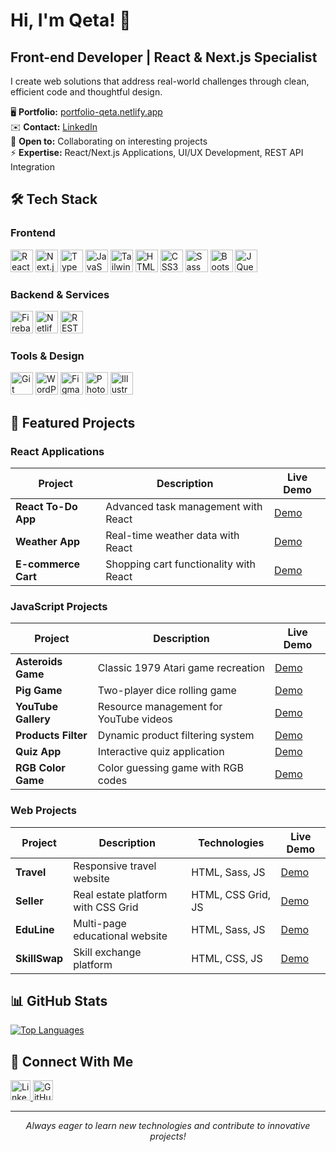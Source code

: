 # Hi, I'm Qeta! 👋

## Front-end Developer | React & Next.js Specialist

I create web solutions that address real-world challenges through clean, efficient code and thoughtful design.

🖥️ **Portfolio:** [portfolio-qeta.netlify.app](https://portfolio-qeta.netlify.app/)  
✉️ **Contact:** [LinkedIn](https://www.linkedin.com/in/qeta-fetviashvili/)  
🤝 **Open to:** Collaborating on interesting projects  
⚡ **Expertise:** React/Next.js Applications, UI/UX Development, REST API Integration

## 🛠️ Tech Stack

### Frontend
<p align="left">
<a href="https://reactjs.org/" target="_blank" rel="noreferrer"><img src="https://raw.githubusercontent.com/danielcranney/readme-generator/main/public/icons/skills/react-colored.svg" width="36" height="36" alt="React" title="React" /></a>
<a href="https://nextjs.org/docs" target="_blank" rel="noreferrer"><img src="https://raw.githubusercontent.com/danielcranney/readme-generator/main/public/icons/skills/nextjs-colored-dark.svg" width="36" height="36" alt="Next.js" title="Next.js" /></a>
<a href="https://www.typescriptlang.org/" target="_blank" rel="noreferrer"><img src="https://raw.githubusercontent.com/danielcranney/readme-generator/main/public/icons/skills/typescript-colored.svg" width="36" height="36" alt="TypeScript" title="TypeScript" /></a>
<a href="https://developer.mozilla.org/en-US/docs/Web/JavaScript" target="_blank" rel="noreferrer"><img src="https://raw.githubusercontent.com/danielcranney/readme-generator/main/public/icons/skills/javascript-colored.svg" width="36" height="36" alt="JavaScript" title="JavaScript" /></a>
<a href="https://tailwindcss.com/" target="_blank" rel="noreferrer"><img src="https://raw.githubusercontent.com/danielcranney/readme-generator/main/public/icons/skills/tailwindcss-colored.svg" width="36" height="36" alt="Tailwind CSS" title="Tailwind CSS" /></a>
<a href="https://developer.mozilla.org/en-US/docs/Glossary/HTML5" target="_blank" rel="noreferrer"><img src="https://raw.githubusercontent.com/danielcranney/readme-generator/main/public/icons/skills/html5-colored.svg" width="36" height="36" alt="HTML5" title="HTML5" /></a>
<a href="https://www.w3.org/TR/CSS/#css" target="_blank" rel="noreferrer"><img src="https://raw.githubusercontent.com/danielcranney/readme-generator/main/public/icons/skills/css3-colored.svg" width="36" height="36" alt="CSS3" title="CSS3" /></a>
<a href="https://sass-lang.com/" target="_blank" rel="noreferrer"><img src="https://raw.githubusercontent.com/danielcranney/readme-generator/main/public/icons/skills/sass-colored.svg" width="36" height="36" alt="Sass" title="Sass" /></a>
<a href="https://getbootstrap.com/" target="_blank" rel="noreferrer"><img src="https://raw.githubusercontent.com/danielcranney/readme-generator/main/public/icons/skills/bootstrap-colored.svg" width="36" height="36" alt="Bootstrap" title="Bootstrap" /></a>
<a href="https://jquery.com/" target="_blank" rel="noreferrer"><img src="https://raw.githubusercontent.com/danielcranney/readme-generator/main/public/icons/skills/jquery-colored.svg" width="36" height="36" alt="JQuery" title="JQuery" /></a>
</p>

### Backend & Services
<p align="left">
<a href="https://firebase.google.com/" target="_blank" rel="noreferrer"><img src="https://raw.githubusercontent.com/danielcranney/readme-generator/main/public/icons/skills/firebase-colored.svg" width="36" height="36" alt="Firebase" title="Firebase" /></a>
<a href="https://www.netlify.com/" target="_blank" rel="noreferrer"><img src="https://raw.githubusercontent.com/danielcranney/readme-generator/main/public/icons/skills/netlify-colored.svg" width="36" height="36" alt="Netlify" title="Netlify" /></a>
<a href="https://developer.mozilla.org/en-US/docs/Web/HTTP/Methods" target="_blank" rel="noreferrer"><img src="https://img.shields.io/badge/REST_API-005571?style=flat&logo=fastapi&logoColor=white" height="36" alt="REST API" title="REST API" /></a>
</p>

### Tools & Design
<p align="left">
<a href="https://git-scm.com/" target="_blank" rel="noreferrer"><img src="https://raw.githubusercontent.com/danielcranney/readme-generator/main/public/icons/skills/git-colored.svg" width="36" height="36" alt="Git" title="Git" /></a>
<a href="https://wordpress.com" target="_blank" rel="noreferrer"><img src="https://raw.githubusercontent.com/danielcranney/readme-generator/main/public/icons/skills/wordpress-colored.svg" width="36" height="36" alt="WordPress" title="WordPress" /></a>
<a href="https://www.figma.com/" target="_blank" rel="noreferrer"><img src="https://raw.githubusercontent.com/danielcranney/readme-generator/main/public/icons/skills/figma-colored.svg" width="36" height="36" alt="Figma" title="Figma" /></a>
<a href="https://www.adobe.com/uk/products/photoshop.html" target="_blank" rel="noreferrer"><img src="https://raw.githubusercontent.com/danielcranney/readme-generator/main/public/icons/skills/photoshop-colored-dark.svg" width="36" height="36" alt="Photoshop" title="Photoshop" /></a>
<a href="https://www.adobe.com/uk/products/illustrator.html" target="_blank" rel="noreferrer"><img src="https://raw.githubusercontent.com/danielcranney/readme-generator/main/public/icons/skills/illustrator-colored-dark.svg" width="36" height="36" alt="Illustrator" title="Illustrator" /></a>
</p>

## 🚀 Featured Projects

### React Applications
| Project | Description | Live Demo |
|---------|-------------|-----------|
| **React To-Do App** | Advanced task management with React | [Demo](https://reacttd.netlify.app/) |
| **Weather App** | Real-time weather data with React | [Demo](https://w-app-react.netlify.app/) |
| **E-commerce Cart** | Shopping cart functionality with React | [Demo](https://shop-and-cart.netlify.app/) |

### JavaScript Projects
| Project | Description | Live Demo |
|---------|-------------|-----------|
| **Asteroids Game** | Classic 1979 Atari game recreation | [Demo](https://asteroidrocketgame.netlify.app/) |
| **Pig Game** | Two-player dice rolling game | [Demo](https://piggame-diceroller.netlify.app/) |
| **YouTube Gallery** | Resource management for YouTube videos | [Demo](https://youtube-resource-gallery.netlify.app/) |
| **Products Filter** | Dynamic product filtering system | [Demo](https://products-js-filter.netlify.app/) |
| **Quiz App** | Interactive quiz application | [Demo](https://quizzappy.netlify.app/) |
| **RGB Color Game** | Color guessing game with RGB codes | [Demo](https://rgb-color-code-game.netlify.app/) |

### Web Projects
| Project | Description | Technologies | Live Demo |
|---------|-------------|--------------|-----------|
| **Travel** | Responsive travel website | HTML, Sass, JS | [Demo](https://sasswebtravel.netlify.app/) |
| **Seller** | Real estate platform with CSS Grid | HTML, CSS Grid, JS | [Demo](https://sellernexter.netlify.app/) |
| **EduLine** | Multi-page educational website | HTML, Sass, JS | [Demo](https://edu-line.netlify.app/) |
| **SkillSwap** | Skill exchange platform | HTML, CSS, JS | [Demo](https://skillsswap.netlify.app/) |

## 📊 GitHub Stats

<a href="https://github.com/qeta422">
  <img align="center" src="https://github-readme-stats.vercel.app/api/top-langs/?username=qeta422&langs_count=10&title_color=3382ed&text_color=ffffff&icon_color=facc15&bg_color=1c1917&hide_border=true&locale=en&custom_title=Top%20Languages&layout=compact" alt="Top Languages" />
</a>

## 🔗 Connect With Me

<p align="left">
<a href="https://www.linkedin.com/in/qeta-fetviashvili/" target="_blank" rel="noreferrer">
  <img src="https://raw.githubusercontent.com/danielcranney/readme-generator/main/public/icons/socials/linkedin.svg" width="32" height="32" alt="LinkedIn" title="LinkedIn" />
</a>
<a href="https://www.github.com/qeta422" target="_blank" rel="noreferrer">
  <img src="https://raw.githubusercontent.com/danielcranney/readme-generator/main/public/icons/socials/github.svg" width="32" height="32" alt="GitHub" title="GitHub" />
</a>
</p>

---

<p align="center">
  <i>Always eager to learn new technologies and contribute to innovative projects!</i>
</p>
